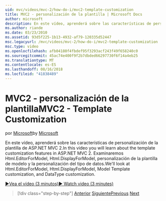 ```yaml
---
uid: mvc/videos/mvc-2/how-do-i/mvc2-template-customization
title: MVC2 - personalización de la plantilla | Microsoft Docs
author: microsoft
description: En este vídeo, aprenderá sobre las características de personalización de la plantilla de ASP.NET MVC 2. Examinaremos Html.EditorForModel, Html.DisplayForModel, Templ modelo...
ms.author: riande
ms.date: 03/23/2010
ms.assetid: 93d5f225-1b13-4932-af79-120335d52447
msc.legacyurl: /mvc/videos/mvc-2/how-do-i/mvc2-template-customization
msc.type: video
ms.openlocfilehash: afb04180f4fbdef95f3293acf243f49f658240c0
ms.sourcegitcommit: 45ac74e400f9f2b7dbded66297730f6f14a4eb25
ms.translationtype: MT
ms.contentlocale: es-ES
ms.lasthandoff: 08/16/2018
ms.locfileid: "41838489"
---
```

<a name="mvc2---template-customization"></a><span data-ttu-id="310ef-104">MVC2 - personalización de la plantilla</span><span class="sxs-lookup"><span data-stu-id="310ef-104">MVC2 - Template Customization</span></span>
====================
<span data-ttu-id="310ef-105">por [Microsoft](https://github.com/microsoft)</span><span class="sxs-lookup"><span data-stu-id="310ef-105">by [Microsoft](https://github.com/microsoft)</span></span>

<span data-ttu-id="310ef-106">En este vídeo, aprenderá sobre las características de personalización de la plantilla de ASP.NET MVC 2.</span><span class="sxs-lookup"><span data-stu-id="310ef-106">In this video you will learn about the template customization features in ASP.NET MVC 2.</span></span> <span data-ttu-id="310ef-107">Examinaremos Html.EditorForModel, Html.DisplayForModel, personalización de la plantilla de modelo y la personalización del tipo de datos.</span><span class="sxs-lookup"><span data-stu-id="310ef-107">We'll look at Html.EditorForModel, Html.DisplayForModel, Model Template customization, and DataType customization.</span></span>

[<span data-ttu-id="310ef-108">&#9654;Vea el vídeo (3 minutos)</span><span class="sxs-lookup"><span data-stu-id="310ef-108">&#9654; Watch video (3 minutes)</span></span>](https://channel9.msdn.com/Blogs/ASP-NET-Site-Videos/mvc2-template-customization)

> [!div class="step-by-step"]
> <span data-ttu-id="310ef-109">[Anterior](mvc2-model-validation.md)
> [Siguiente](aspnet-mvc-2-areas.md)</span><span class="sxs-lookup"><span data-stu-id="310ef-109">[Previous](mvc2-model-validation.md)
[Next](aspnet-mvc-2-areas.md)</span></span>

